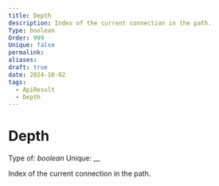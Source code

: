 ```yaml
---
title: Depth
description: Index of the current connection in the path.
Type: boolean
Order: 999
Unique: false
permalink: 
aliases: 
draft: true
date: 2024-10-02
tags:
  - ApiResult
  - Depth
---
```

# Depth

Type of: _boolean_
Unique: __

Index of the current connection in the path.


